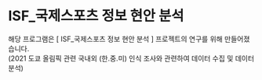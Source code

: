 # ISF_국제스포츠 정보 현안 분석

해당 프로그램은 [ ISF_국제스포츠 정보 현안 분석 ] 프로젝트의 연구를 위해 만들어졌습니다.
<br>
(2021 도쿄 올림픽 관련 국내외 (한.중.미) 인식 조사와 관련하여 데이터 수집 및 데이터 분석)
